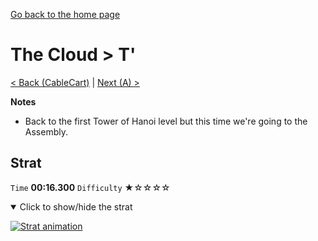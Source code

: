 [Go back to the home page](https://github.com/Doublevil/scbspeedrun)

# The Cloud > T'

[< Back (CableCart)](https://github.com/Doublevil/scbspeedrun/blob/main/levels/C/CableCart.md) | [Next (A) >](https://github.com/Doublevil/scbspeedrun/blob/main/levels/A/A.md)

**Notes**
- Back to the first Tower of Hanoi level but this time we're going to the Assembly.

## Strat

`Time` **00:16.300** `Difficulty` ★☆☆☆☆
<details open>
  <summary>Click to show/hide the strat</summary>

  [![Strat animation](https://github.com/Doublevil/scbspeedrun/blob/main/media/levels/C/T'_Strat.webp)](https://github.com/Doublevil/scbspeedrun/blob/main/media/levels/C/T'_Strat.mp4?raw=true)
</details>
